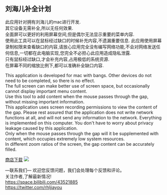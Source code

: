 ## 刘海儿补全计划

此应用针对拥有刘海儿的mac进行开发.  
其它设备无需补全,所以无任何效果.   
全面屏可以更好的利用屏幕空间,但是偶尔无法显示重要的菜单内容.   
使用此工具可以在鼠标经过缺口的时候补充内容,不遗漏重要信息.   此应用使用屏幕录制权限来查看缺口的内容,请放心应用完全没有编写网络功能,不会对网络发送任何信息,一切都在此电脑实现,您完全不必担心此应用造成隐私泄露.   
只有鼠标经过缺口,才会补充内容,占用极低的系统资源.   
在屏幕不同的缩放比例下,都可以准确补全缺口内容.   


This application is developed for mac with bangs. Other devices do not need to be completed, so there is no effect.   
The full screen can make better use of screen space, but occasionally cannot display important menu content.   
Use this tool to add content when the mouse passes through the gap, without missing important information.   
This application uses screen recording permissions to view the content of the gap. Please rest assured that the application does not write network functions at all, and will not send any information to the network. Everything is implemented on this computer. You don't have to worry about privacy leakage caused by this application.   
Only when the mouse passes through the gap will it be supplemented with content, which occupies extremely low system resources.   
In different zoom ratios of the screen, the gap content can be accurately filled.   

[商店下载](https://apps.apple.com/app/id1597626310?mt=12)
![](./1.png)

—联系我们—
欢迎您反馈问题，我们会处理每个反馈和评论。   
关注作者,了解最新情况!   
https://space.bilibili.com/43521885   
https://twitter.com/rhljiayou   
